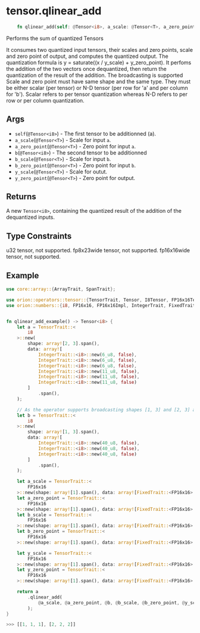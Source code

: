 # tensor.qlinear_add

```rust
    fn qlinear_add(self: @Tensor<i8>, a_scale: @Tensor<T>, a_zero_point: @Tensor<T>, b: @Tensor<i8>, b_scale: @Tensor<T>, b_zero_point: @Tensor<T>, y_scale: @Tensor<T>, y_zero_point: @Tensor<T>) -> Tensor::<i8>;
```

Performs the sum of quantized Tensors

It consumes two quantized input tensors, their scales and zero points, scale and zero point of output, and computes the quantized output. 
The quantization formula is y = saturate((x / y_scale) + y_zero_point).
It perfoms the addition of the two vectors once dequantized, then return the quantization of the result of the addition.
The broadcasting is supported
Scale and zero point must have same shape and the same type. They must be either scalar (per tensor) or N-D tensor (per row for 'a' and per column for 'b'). 
Scalar refers to per tensor quantization whereas N-D refers to per row or per column quantization.

## Args

* `self`(`@Tensor<i8>`) - The first tensor to be additionned (a).
* `a_scale`(`@Tensor<T>`) - Scale for input `a`.
* `a_zero_point`(`@Tensor<T>`) - Zero point for input `a`.
* `b`(`@Tensor<i8>`) - The second tensor to be additionned
* `b_scale`(`@Tensor<T>`) - Scale for input `b`.
* `b_zero_point`(`@Tensor<T>`) - Zero point for input `b`.    
* `y_scale`(`@Tensor<T>`) - Scale for outut.
* `y_zero_point`(`@Tensor<T>`) - Zero point for output.   

## Returns

A new `Tensor<i8>`, containing the quantized result of the addition of the dequantized inputs.

## Type Constraints

u32 tensor, not supported.
fp8x23wide tensor, not supported.
fp16x16wide tensor, not supported.
 
## Example

```rust
use core::array::{ArrayTrait, SpanTrait};

use orion::operators::tensor::{TensorTrait, Tensor, I8Tensor, FP16x16Tensor};
use orion::numbers::{i8, FP16x16, FP16x16Impl, IntegerTrait, FixedTrait};


fn qlinear_add_example() -> Tensor<i8> {    
    let a = TensorTrait::<
        i8
    >::new(
        shape: array![2, 3].span(),
        data: array![
            IntegerTrait::<i8>::new(6_u8, false),
            IntegerTrait::<i8>::new(6_u8, false),
            IntegerTrait::<i8>::new(6_u8, false),
            IntegerTrait::<i8>::new(11_u8, false),
            IntegerTrait::<i8>::new(11_u8, false),
            IntegerTrait::<i8>::new(11_u8, false)
        ]
            .span(),
    );

    // As the operator supports broadcasting shapes [1, 3] and [2, 3] are compatible
    let b = TensorTrait::<
        i8
    >::new(
        shape: array![1, 3].span(),
        data: array![
            IntegerTrait::<i8>::new(40_u8, false),
            IntegerTrait::<i8>::new(40_u8, false),
            IntegerTrait::<i8>::new(40_u8, false)
        ]
            .span(),
    );

    let a_scale = TensorTrait::<
        FP16x16
    >::new(shape: array![1].span(), data: array![FixedTrait::<FP16x16>::new(131072, false)].span(),);
    let a_zero_point = TensorTrait::<
        FP16x16
    >::new(shape: array![1].span(), data: array![FixedTrait::<FP16x16>::new(65536, false)].span(),);
    let b_scale = TensorTrait::<
        FP16x16
    >::new(shape: array![1].span(), data: array![FixedTrait::<FP16x16>::new(16384, false)].span(),);
    let b_zero_point = TensorTrait::<
        FP16x16
    >::new(shape: array![1].span(), data: array![FixedTrait::<FP16x16>::new(0, false)].span(),);

    let y_scale = TensorTrait::<
        FP16x16
    >::new(shape: array![1].span(), data: array![FixedTrait::<FP16x16>::new(655360, false)].span(),);
    let y_zero_point = TensorTrait::<
        FP16x16
    >::new(shape: array![1].span(), data: array![FixedTrait::<FP16x16>::new(65536, true)].span(),);

    return a
        .qlinear_add(
            @a_scale, @a_zero_point, @b, @b_scale, @b_zero_point, @y_scale, @y_zero_point
        );
}        

>>> [[1, 1, 1], [2, 2, 2]]
```
